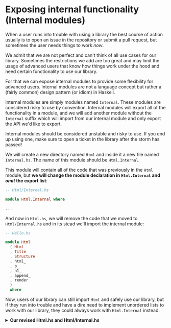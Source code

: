 # Exposing internal functionality (Internal modules)

When a user runs into trouble with using a library the best course of
action usually is to open an issue in the repository or submit a pull
request, but sometimes the user needs things to work *now*.

We admit that we are not perfect and can't think of all use cases for our
library. Sometimes the restrictions we add are too great and may limit
the usage of advanced users that know how things work under the hood and
need certain functionality to use our library.

For that we can expose internal modules to provide some flexibility for
advanced users. Internal modules are not a language concept but
rather a (fairly common) design pattern (or idiom) in Haskell.

Internal modules are simply modules named `Internal`.
These modules are considered risky to use by convention.
Internal modules will export all of the functionality in a
module, and we will add another module without the `Internal` suffix
which will import from our internal module and only export the API
we'd like to export.

Internal modules should be considered unstable and risky to use. If
you end up using one, make sure to open a ticket in the library after
the storm has passed!

We will create a new directory named `Html` and inside it a new file
named `Internal.hs`. The name of this module should be `Html.Internal`.

This module will contain all of the code that was previously in the `Html`
module, but **we will change the module declaration in `Html.Internal`
and _omit_ the export list**:

```hs
-- Html/Internal.hs

module Html.Internal where

...
```

And now in `Html.hs`, we will remove the code that we moved to `Html/Internal.hs`
and in its stead we'll import the internal module:

```hs
-- Hello.hs

module Html
  ( Html
  , Title
  , Structure
  , html_
  , p_
  , h1_
  , append_
  , render
  )
  where
```

Now, users of our library can still import `Html` and safely use our library,
but if they run into trouble and have a dire need to implement unordered lists
to work with our library, they could always work with `Html.Internal` instead.

<details>
  <summary><b>Our revised Html.hs and Html/Internal.hs</b></summary>

```hs
-- Html.hs

module Html
  ( Html
  , Title
  , Structure
  , html_
  , p_
  , h1_
  , append_
  , render
  )
  where

import Html.Internal
```

```hs
-- Html/Internal.hs

module Html.Internal where

-- * Types

newtype Html
  = Html String

newtype Structure
  = Structure String

type Title
  = String

-- * EDSL

html_ :: Title -> Structure -> Html
html_ title content =
  Html
    ( el "html"
      ( el "head" (el "title" (escape title))
        <> el "body" (getStructureString content)
      )
    )

p_ :: String -> Structure
p_ = Structure . el "p" . escape

h1_ :: String -> Structure
h1_ = Structure . el "h1" . escape

append_ :: Structure -> Structure -> Structure
append_ c1 c2 =
  Structure (getStructureString c1 <> getStructureString c2)

-- * Render

render :: Html -> String
render html =
  case html of
    Html str -> str

-- * Utilities

el :: String -> String -> String
el tag content =
  "<" <> tag <> ">" <> content <> "</" <> tag <> ">"

getStructureString :: Structure -> String
getStructureString content =
  case content of
    Structure str -> str

escape :: String -> String
escape =
  let
    escapeChar c =
      case c of
        '<' -> "&lt;"
        '>' -> "&gt;"
        '&' -> "&amp;"
        '"' -> "&quot;"
        '\'' -> "&#39;"
        _ -> [c]
  in
    concat . map escapeChar
```

</details>


